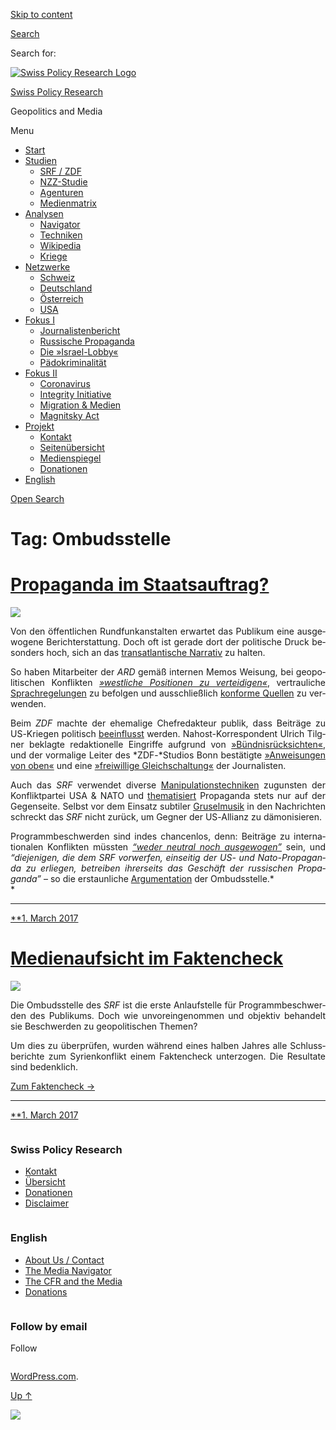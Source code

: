 [Skip to
content](#content)

[](https://swprs.org/)

<div class="cover">

</div>

[Search](#search-container)

<div id="search-container" class="header-search-block bg-graphite hidden">

<span class="screen-reader-text">Search for:</span>

</div>

<div class="header-inner section-inner">

[![Swiss Policy Research
Logo](https://swprs.files.wordpress.com/2020/05/swiss-policy-research-logo-300.png)](https://swprs.org/)

[Swiss Policy Research](https://swprs.org/)

Geopolitics and
    Media

</div>

<div class="navigation section no-padding bg-dark">

Menu

<div class="main-navigation">

  - <span id="menu-item-4374">[Start](https://swprs.org)</span>
  - <span id="menu-item-5941">[Studien](https://swprs.org/srf-propaganda-analyse/)</span>
      - <span id="menu-item-4361">[SRF /
        ZDF](https://swprs.org/srf-propaganda-analyse/)</span>
      - <span id="menu-item-4359">[NZZ-Studie](https://swprs.org/die-nzz-studie/)</span>
      - <span id="menu-item-4373">[Agenturen](https://swprs.org/der-propaganda-multiplikator/)</span>
      - <span id="menu-item-7978">[Medienmatrix](https://swprs.org/die-propaganda-matrix/)</span>
  - <span id="menu-item-9423">[Analysen](https://swprs.org/medien-navigator/)</span>
      - <span id="menu-item-9414">[Navigator](https://swprs.org/medien-navigator/)</span>
      - <span id="menu-item-8524">[Techniken](https://swprs.org/der-propaganda-schluessel/)</span>
      - <span id="menu-item-10908">[Wikipedia](https://swprs.org/propaganda-in-der-wikipedia/)</span>
      - <span id="menu-item-9920">[Kriege](https://swprs.org/logik-imperialer-kriege/)</span>
  - <span id="menu-item-4362">[Netzwerke](https://swprs.org/netzwerk-medien-schweiz/)</span>
      - <span id="menu-item-6283">[Schweiz](https://swprs.org/netzwerk-medien-schweiz/)</span>
      - <span id="menu-item-7215">[Deutschland](https://swprs.org/netzwerk-medien-deutschland/)</span>
      - <span id="menu-item-17401">[Österreich](https://swprs.org/medien-in-oesterreich/)</span>
      - <span id="menu-item-7216">[USA](https://swprs.org/das-american-empire-und-seine-medien/)</span>
  - <span id="menu-item-9228">[Fokus
    I](https://swprs.org/bericht-eines-journalisten/)</span>
      - <span id="menu-item-12119">[Journalistenbericht](https://swprs.org/bericht-eines-journalisten/)</span>
      - <span id="menu-item-12117">[Russische
        Propaganda](https://swprs.org/russische-propaganda/)</span>
      - <span id="menu-item-12118">[Die
        »Israel-Lobby«](https://swprs.org/die-israel-lobby-fakten-und-mythen/)</span>
      - <span id="menu-item-13505">[Pädokriminalität](https://swprs.org/geopolitik-und-paedokriminalitaet/)</span>
  - <span id="menu-item-17258">[Fokus
    II](https://swprs.org/migration-und-medien/)</span>
      - <span id="menu-item-32838">[Coronavirus](https://swprs.org/covid-19-hinweis-ii/)</span>
      - <span id="menu-item-12939">[Integrity
        Initiative](https://swprs.org/die-integrity-initiative/)</span>
      - <span id="menu-item-17290">[Migration &
        Medien](https://swprs.org/migration-und-medien/)</span>
      - <span id="menu-item-17291">[Magnitsky
        Act](https://swprs.org/der-fall-magnitsky/)</span>
  - <span id="menu-item-21964">[Projekt](https://swprs.org/kontakt/)</span>
      - <span id="menu-item-8525">[Kontakt](https://swprs.org/kontakt/)</span>
      - <span id="menu-item-10193">[Seitenübersicht](https://swprs.org/uebersicht/)</span>
      - <span id="menu-item-8637">[Medienspiegel](https://swprs.org/medienspiegel/)</span>
      - <span id="menu-item-33287">[Donationen](https://swprs.org/donationen/)</span>
  - <span id="menu-item-14415">[English](https://swprs.org/contact/)</span>

</div>

[Open
Search](#)

</div>

<div class="wrapper section medium-padding clear" data-role="main">

# Tag: Ombudsstelle

<div id="content" class="content section-inner">

<div id="posts" class="posts">

<div class="spinner-container">

<div id="spinner">

<div class="double-bounce1">

</div>

<div class="double-bounce2">

</div>

</div>

</div>

<div class="post-container">

# [Propaganda im Staatsauftrag?](https://swprs.org/2017/03/01/propaganda-im-staatsauftrag/)

<div class="featured-media">

[![](https://swprs.files.wordpress.com/2016/02/srf-syrien11.png?w=600)](https://swprs.org/2017/03/01/propaganda-im-staatsauftrag/ "Propaganda im Staatsauftrag?")

</div>

<div class="post-content clear">

<div lang="de" style="text-align:justify;hyphens:auto;-webkit-hyphens:auto;-ms-hyphens:auto;font-variant:none;">

Von den öf‌fentlichen Rund­funk­an­stalten er­war­tet das Pu­bli­kum
eine aus­ge­wogene Bericht­er­stattung. Doch of‌t ist ge­rade dort der
politische Druck be­sonders hoch, sich an das [trans­at­lan­tische
Narra­tiv](https://swprs.org/das-gewuenschte-narrativ/) zu halten.

So haben Mitarbeiter der *ARD* gemäß internen Memos Weisung, bei
geo­po­li­tischen Kon­f‌lik­ten *[»west­liche Posi­tionen zu
ver­tei­di­gen«](https://www.heise.de/tp/features/Ukraine-Konflikt-ARD-Programmbeirat-bestaetigt-Publikumskritik-3367400.html)*,
ver­trau­liche
[Sprach­­re­­ge­lungen](https://www.heise.de/tp/features/Die-vertraulichen-Sprachregelungen-der-ARD-3758887.html)
zu be­fol­gen und aus­­schließ­­lich [konforme
Quellen](https://www.oxmoxhh.de/magazin/story-interview/oxmox-exklusiv-interview-mit-volker-braeutigam-friedhelm-klinkhammer/)
zu ver­wen­den.

Beim *ZDF* machte der ehe­ma­lige Chef­re­dakteur publik, dass Bei­träge
zu US-Kriegen poli­tisch
[be­ein­f‌‌lusst](https://www.youtube.com/watch?v=i2423aDq_hE)
werden. Nahost-Kor­res­pon­dent Ulrich Tilgner be­klagte
re­dak­tio­nelle Ein­grif‌fe aufgrund von
[»Bünd­nis­rück­sich­ten«](http://www.berliner-zeitung.de/korrespondent-ulrich-tilgner-sucht-mehr-distanz-zum-zdf--ich-fuehle-mich-eingeschraenkt--15870684),
und der vormalige Leiter des *ZDF-*Studios Bonn be­stä­tig­te
[»An­wei­sungen von
oben«](https://propagandaschau.wordpress.com/2016/01/30/wolfgang-herles-es-gibt-in-den-oeffentlich-rechtlichen-anweisungen-von-oben/)
und eine [»frei­willige
Gleich­schal­tung«](http://www.rolandtichy.de/daili-es-sentials/meinungsfreiheit-anordnung-zur-anpassung/)
der Jour­na­lis­ten.

Auch das *SRF* verwendet diverse
[Mani­pu­lations­tech­niken](https://swprs.org/srf-propaganda-analyse/)
zugunsten der Konflikt­partei USA & NATO und
[thematisiert](http://www.srf.ch/sendungen/srfglobal/propagandagruesse-aus-moskau-2)
Propaganda stets nur auf der Gegenseite. Selbst vor dem Einsatz
sub­tiler
[Grusel­musik](http://www.srf.ch/play/tv/10vor10/video/warum-assad-bleibt?id=a6d267c9-52b3-470b-868e-95bb919a0b96)
in den Nach­rich­ten schreckt das *SRF* nicht zurück, um Gegner der
US-Allianz zu dämo­ni­sieren.

Programmbe­schwer­den sind indes chan­cen­los, denn: Beiträge zu
inter­na­tio­nalen Kon­flik­ten müssten *[“weder neutral noch
ausgewogen”](https://swprs.org/srf-ombudsstelle-im-faktencheck/)* sein,
und *“die­je­ni­gen, die dem SRF vor­wer­fen, ein­sei­tig der US- und
Nato-Pro­pa­gan­da zu er­lie­gen, be­trei­ben ihrer­seits das Ge­schäf‌t
der russischen Pro­pa­ganda”* – so die erstaun­liche
[Ar­gu­men­ta­tion](https://swprs.org/srf-ombudsstelle-im-faktencheck/)
der Om­buds­stelle.*  
*

</div>

-----

</div>

<div class="post-meta clear">

[**1. March
2017](https://swprs.org/2017/03/01/propaganda-im-staatsauftrag/ "Propaganda im Staatsauftrag?")

</div>

</div>

<div class="post-container">

# [Medienaufsicht im Faktencheck](https://swprs.org/2017/03/01/medienaufsicht-faktencheck/)

<div class="featured-media">

[![](https://swprs.files.wordpress.com/2017/03/srf-ombudsstelle.png?w=600)](https://swprs.org/2017/03/01/medienaufsicht-faktencheck/ "Medienaufsicht im Faktencheck")

</div>

<div class="post-content clear">

<div lang="de" style="text-align:justify;hyphens:auto;-webkit-hyphens:auto;-ms-hyphens:auto;font-variant:none;">

Die Ombudsstelle des *SRF* ist die erste Anlaufstelle für
Programm­be­schwerden des Publi­kums. Doch wie un­vor­ein­ge­nommen
und objektiv behandelt sie Beschwerden zu geo­po­li­tischen Themen?

Um dies zu über­prüfen, wurden während eines halben Jahres alle
Schluss­be­richte zum Syrien­kon­flikt einem Fakten­check unter­zogen.
Die Resul­tate sind bedenk­lich.

[Zum Faktencheck →](https://swprs.org/srf-ombudsstelle-im-faktencheck/)

</div>

-----

</div>

<div class="post-meta clear">

[**1. March
2017](https://swprs.org/2017/03/01/medienaufsicht-faktencheck/ "Medienaufsicht im Faktencheck")

</div>

</div>

</div>

</div>

</div>

<div id="footer" class="footer bg-graphite">

<div class="section-inner row clear" data-role="complementary">

<div class="column column-1 one-third medium-padding">

<div class="widgets">

<div id="nav_menu-3" class="widget widget_nav_menu">

<div class="widget-content clear">

### Swiss Policy Research

<div class="menu-allgemein-container">

  - <span id="menu-item-251">[Kontakt](https://swprs.org/kontakt/)</span>
  - <span id="menu-item-33090">[Übersicht](https://swprs.org/uebersicht/)</span>
  - <span id="menu-item-33286">[Donationen](https://swprs.org/donationen/)</span>
  - <span id="menu-item-15372">[Disclaimer](https://swprs.org/disclaimer/)</span>

</div>

</div>

</div>

</div>

</div>

<div class="column column-2 one-third medium-padding">

<div class="widgets">

<div id="nav_menu-4" class="widget widget_nav_menu">

<div class="widget-content clear">

### English

<div class="menu-english-container">

  - <span id="menu-item-20017">[About Us /
    Contact](https://swprs.org/contact/)</span>
  - <span id="menu-item-20015">[The Media
    Navigator](https://swprs.org/media-navigator/)</span>
  - <span id="menu-item-20016">[The CFR and the
    Media](https://swprs.org/the-american-empire-and-its-media/)</span>
  - <span id="menu-item-33285">[Donations](https://swprs.org/donations/)</span>

</div>

</div>

</div>

</div>

</div>

<div class="column column-3 one-third medium-padding">

<div class="widgets">

<div id="blog_subscription-4" class="widget widget_blog_subscription jetpack_subscription_widget">

<div class="widget-content clear">

### Follow by email

Follow

</div>

</div>

</div>

</div>

</div>

</div>

<div class="credits section bg-dark small-padding">

<div class="credits-inner section-inner clear">

[WordPress.com](https://wordpress.com/?ref=footer_custom_com).

[Up ↑](# "To the top")

</div>

</div>

<div style="display:none">

</div>

![](https://pixel.wp.com/b.gif?v=noscript)
